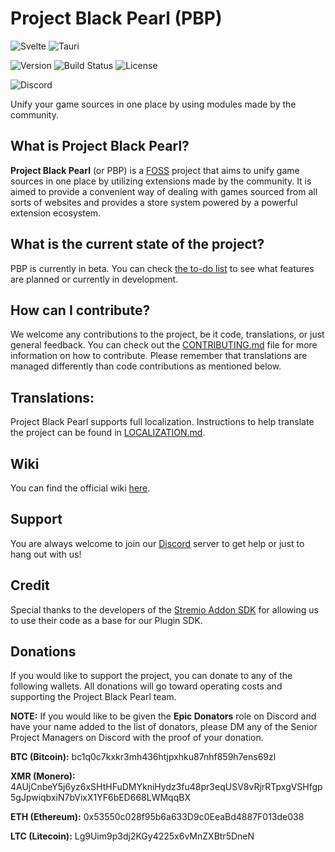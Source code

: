# Project Black Pearl (PBP)

![Svelte](https://img.shields.io/badge/Svelte-4A4A55?style=for-the-badge&logo=svelte&logoColor=FF3E00 'Svelte') ![Tauri](https://img.shields.io/badge/Tauri-4A4A55?style=for-the-badge&logo=tauri&logoColor=00D1B2 'Tauri')

![Version](https://img.shields.io/badge/Version-0.3.0-blue?style=for-the-badge) ![Build Status](https://img.shields.io/badge/Status-Beta-green?style=for-the-badge) ![License](https://img.shields.io/badge/License-BSD--3--Clause-blue?style=for-the-badge)

![Discord](https://img.shields.io/discord/1031496547696914482?label=Discord&logo=discord&logoColor=white&style=for-the-badge)

Unify your game sources in one place by using modules made by the community.

## What is Project Black Pearl?

**Project Black Pearl** (or PBP) is a [FOSS](https://en.wikipedia.org/wiki/Free_and_open-source_software) project that aims to unify game sources in one place by utilizing extensions made by the community. It is aimed to provide a convenient way of dealing with games sourced from all sorts of websites and provides a store system powered by a powerful extension ecosystem.

## What is the current state of the project?

PBP is currently in beta. You can check [the to-do list](https://github.com/orgs/ProjectBlackPearl/projects/3) to see what features are planned or currently in development.

## How can I contribute?

We welcome any contributions to the project, be it code, translations, or just general feedback. You can check out the [CONTRIBUTING.md](./CONTRIBUTING.md) file for more information on how to contribute.
Please remember that translations are managed differently than code contributions as mentioned below.

## Translations:

Project Black Pearl supports full localization. Instructions to help translate the project can be found in [LOCALIZATION.md](./LOCALIZATION.md).

## Wiki

You can find the official wiki [here](https://projectblackpearl.github.io/wiki/#/).

## Support

You are always welcome to join our [Discord](https://discord.gg/NMwySKFjQY) server to get help or just to hang out with us!

## Credit

Special thanks to the developers of the [Stremio Addon SDK](https://github.com/Stremio/stremio-addon-sdk) for allowing us to use their code as a base for our Plugin SDK.

## Donations

If you would like to support the project, you can donate to any of the following wallets. All donations will go toward operating costs and supporting the Project Black Pearl team.

**NOTE:** If you would like to be given the **Epic Donators** role on Discord and have your name added to the list of donators, please DM any of the Senior Project Managers on Discord with the proof of your donation.

**BTC (Bitcoin):** bc1q0c7kxkr3mh436htjpxhku87nhf859h7ens69zl

**XMR (Monero):** 4AUjCnbeY5j6yz6xSHtHFuDMYkniHydz3fu48pr3eqUSV8vRjrRTpxgVSHfgp5gJpwiqbxiN7bVixX1YF6bED668LWMqqBX

**ETH (Ethereum):** 0x53550c028f95b6a633D9c0EeaBd4887F013de038

**LTC (Litecoin):** Lg9Uim9p3dj2KGy4225x6vMnZXBtr5DneN
